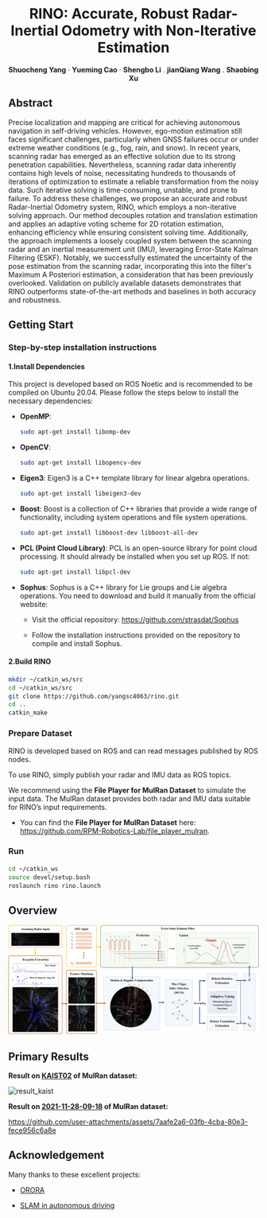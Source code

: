 <p align="center">
  <h1 align="center">RINO: Accurate, Robust Radar-Inertial Odometry with Non-Iterative Estimation</h1>

  <p align="center">
    <strong>Shuocheng Yang</strong>
    ·
    <strong>Yueming Cao</strong>
    ·
    <strong>Shengbo Li</strong>
    .
    <strong>jianQiang Wang</strong>
    .
    <strong>Shaobing Xu</strong>
</p>

## Abstract

Precise localization and mapping are critical for achieving autonomous navigation in self-driving vehicles. However, ego-motion estimation still faces significant challenges, particularly when GNSS failures occur or under extreme weather conditions (e.g., fog, rain, and snow). In recent years, scanning radar has emerged as an effective solution due to its strong penetration capabilities. Nevertheless, scanning radar data inherently contains high levels of noise, necessitating hundreds to thousands of iterations of optimization to estimate a reliable transformation from the noisy data. Such iterative solving is time-consuming, unstable, and prone to failure. To address these challenges, we propose an accurate and robust Radar-Inertial Odometry system, RINO, which employs a non-iterative solving approach. Our method decouples rotation and translation estimation and applies an adaptive voting scheme for 2D rotation estimation, enhancing efficiency while ensuring consistent solving time. Additionally, the approach implements a loosely coupled system between the scanning radar and an inertial measurement unit (IMU), leveraging Error-State Kalman Filtering (ESKF). Notably, we successfully estimated the uncertainty of the pose estimation from the scanning radar, incorporating this into the filter's Maximum A Posteriori estimation, a consideration that has been previously overlooked. Validation on publicly available datasets demonstrates that RINO outperforms state-of-the-art methods and baselines in both accuracy and robustness.

## Getting Start

### Step-by-step installation instructions

#### 1.Install Dependencies

This project is developed based on ROS Noetic and is recommended to be compiled on Ubuntu 20.04. Please follow the steps below to install the necessary dependencies:

- **OpenMP**: 

  ```bash
  sudo apt-get install libomp-dev
  ```

- **OpenCV**:

  ```bash
  sudo apt-get install libopencv-dev
  ```

- **Eigen3**: Eigen3 is a C++ template library for linear algebra operations.

  ```bash
  sudo apt-get install libeigen3-dev
  ```

- **Boost**: Boost is a collection of C++ libraries that provide a wide range of functionality, including system operations and file system operations.

  ```bash
  sudo apt-get install libboost-dev libboost-all-dev
  ```

- **PCL (Point Cloud Library)**: PCL is an open-source library for point cloud processing. It should already be installed when you set up ROS. If not:

  ```bash
  sudo apt-get install libpcl-dev
  ```

- **Sophus**: Sophus is a C++ library for Lie groups and Lie algebra operations. You need to download and build it manually from the official website:

  - Visit the official repository: https://github.com/strasdat/Sophus

  - Follow the installation instructions provided on the repository to compile and install Sophus.

#### 2.Build RINO

```bash
mkdir ~/catkin_ws/src
cd ~/catkin_ws/src
git clone https://github.com/yangsc4063/rino.git
cd ..
catkin_make
```

### Prepare Dataset

RINO is developed based on ROS and can read messages published by ROS nodes. 

To use RINO, simply publish your radar and IMU data as ROS topics.

We recommend using the **File Player for MulRan Dataset** to simulate the input data. The MulRan dataset provides both radar and IMU data suitable for RINO’s input requirements.

- You can find the **File Player for MulRan Dataset** here: https://github.com/RPM-Robotics-Lab/file_player_mulran.

### Run

```bash
cd ~/catkin_ws
source devel/setup.bash
roslaunch rino rino.launch
```

## Overview

![overview](https://github.com/yangsc4063/rino/blob/main/figure/overview.png)

## Primary Results

**Result on <u>KAIST02</u> of MulRan dataset:**

<img src=".\figure\result_kaist.png" alt="result_kaist" width="60%" />

**Result on <u>2021-11-28-09-18</u> of MulRan dataset:**

https://github.com/user-attachments/assets/7aafe2a6-03fb-4cba-80e3-fece956c6a8e

## Acknowledgement

Many thanks to these excellent projects:

- [ORORA](https://github.com/url-kaist/outlier-robust-radar-odometry)

- [SLAM in autonomous driving](https://github.com/gaoxiang12/slam_in_autonomous_driving)
